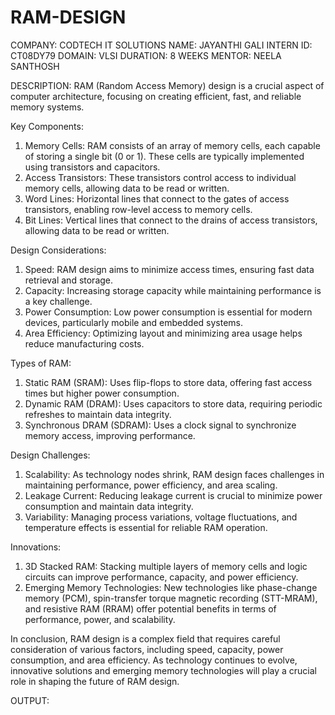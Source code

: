 # RAM-DESIGN
COMPANY: CODTECH IT SOLUTIONS 
NAME: JAYANTHI GALI 
INTERN ID: CT08DY79 
DOMAIN: VLSI 
DURATION: 8 WEEKS 
MENTOR: NEELA SANTHOSH

DESCRIPTION: RAM (Random Access Memory) design is a crucial aspect of computer architecture, focusing on creating efficient, fast, and reliable memory systems. 

Key Components:

1. Memory Cells: RAM consists of an array of memory cells, each capable of storing a single bit (0 or 1). These cells are typically implemented using transistors and capacitors.
2. Access Transistors: These transistors control access to individual memory cells, allowing data to be read or written.
3. Word Lines: Horizontal lines that connect to the gates of access transistors, enabling row-level access to memory cells.
4. Bit Lines: Vertical lines that connect to the drains of access transistors, allowing data to be read or written.

Design Considerations:

1. Speed: RAM design aims to minimize access times, ensuring fast data retrieval and storage.
2. Capacity: Increasing storage capacity while maintaining performance is a key challenge.
3. Power Consumption: Low power consumption is essential for modern devices, particularly mobile and embedded systems.
4. Area Efficiency: Optimizing layout and minimizing area usage helps reduce manufacturing costs.

Types of RAM:

1. Static RAM (SRAM): Uses flip-flops to store data, offering fast access times but higher power consumption.
2. Dynamic RAM (DRAM): Uses capacitors to store data, requiring periodic refreshes to maintain data integrity.
3. Synchronous DRAM (SDRAM): Uses a clock signal to synchronize memory access, improving performance.

Design Challenges:

1. Scalability: As technology nodes shrink, RAM design faces challenges in maintaining performance, power efficiency, and area scaling.
2. Leakage Current: Reducing leakage current is crucial to minimize power consumption and maintain data integrity.
3. Variability: Managing process variations, voltage fluctuations, and temperature effects is essential for reliable RAM operation.

Innovations:

1. 3D Stacked RAM: Stacking multiple layers of memory cells and logic circuits can improve performance, capacity, and power efficiency.
2. Emerging Memory Technologies: New technologies like phase-change memory (PCM), spin-transfer torque magnetic recording (STT-MRAM), and resistive RAM (RRAM) offer potential benefits in terms of performance, power, and scalability.

In conclusion, RAM design is a complex field that requires careful consideration of various factors, including speed, capacity, power consumption, and area efficiency. As technology continues to evolve, innovative solutions and emerging memory technologies will play a crucial role in shaping the future of RAM design.

OUTPUT:
